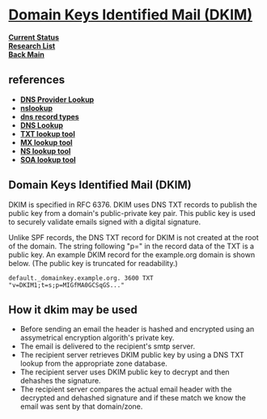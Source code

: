 # **[Domain Keys Identified Mail (DKIM)](https://www.nslookup.io/learning/dns-record-types/txt/)**

**[Current Status](../../../../development/status/weekly/current_status.md)**\
**[Research List](../../../research_list.md)**\
**[Back Main](../../../../README.md)**

## references

- **[DNS Provider Lookup](https://mxtoolbox.com/DnsLookup.aspx)**
- **[nslookup](https://www.nslookup.io/)**
- **[dns record types](https://www.nslookup.io/learning/dns-record-types/)**
- **[DNS Lookup](https://www.whoisfreaks.com/)**
- **[TXT lookup tool](https://www.nslookup.io/txt-lookup/)**
- **[MX lookup tool](https://www.nslookup.io/mx-lookup/)**
- **[NS lookup tool](https://www.nslookup.io/ns-lookup/)**
- **[SOA lookup tool](https://www.nslookup.io/soa-lookup/)**

## Domain Keys Identified Mail (DKIM)

DKIM is specified in RFC 6376. DKIM uses DNS TXT records to publish the public key from a domain's public-private key pair. This public key is used to securely validate emails signed with a digital signature.

Unlike SPF records, the DNS TXT record for DKIM is not created at the root of the domain. The string following "p=" in the record data of the TXT is a public key. An example DKIM record for the example.org domain is shown below. (The public key is truncated for readability.)

```default._domainkey.example.org. 3600 TXT "v=DKIM1;t=s;p=MIGfMA0GCSqGS..."```

## How it dkim may be used

- Before sending an email the header is hashed and encrypted using an assymetrical encryption algorith's private key.
- The email is delivered to the recipient's smtp server.
- The recipient server retrieves DKIM public key by using a DNS TXT lookup from the appropriate zone database.
- The recipient server uses DKIM public key to decrypt and then dehashes the signature.
- The recipient server compares the actual email header with the decrypted and dehashed signature and if these match we know the email was sent by that domain/zone.
